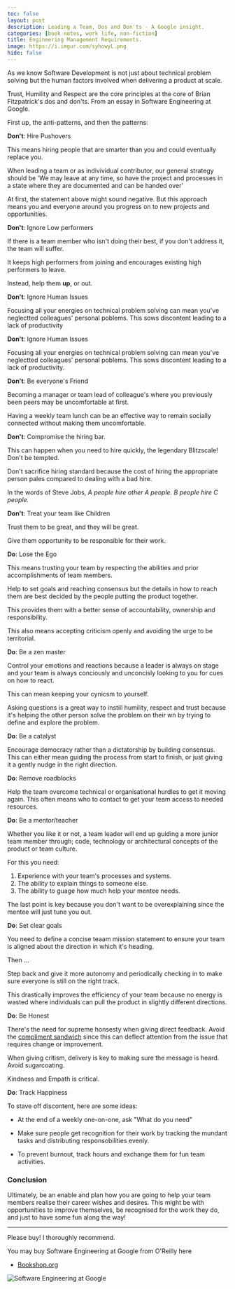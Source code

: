```yaml
---
toc: false
layout: post
description: Leading a Team, Dos and Don'ts - A Google insight.
categories: [book notes, work life, non-fiction]
title: Engineering Management Requirements. 
image: https://i.imgur.com/syhowyL.png
hide: false
---
```


As we know Software Development is not just about technical problem solving but the human factors involved when delivering a product at scale.

Trust, Humility and Respect are the core principles at the core of Brian Fitzpatrick's dos and don'ts. From an essay in Software Engineering at Google.

First up, the anti-patterns, and then the patterns:

__Don't__: Hire Pushovers

This means hiring people that are smarter than you and could eventually replace you.

When leading a team or as indivividual contributor, our general strategy should be 'We may leave at any time, so have the project and processes in a state where they are documented and can be handed over'

At first, the statement above might sound negative. But this approach means you and everyone around you progress on to new projects and opportunities.

__Don't__: Ignore Low performers

If there is a team member who isn't doing their best, if you don't address it, the team will suffer.

It keeps high performers from joining and encourages existing high performers to leave.

Instead, help them __up__, or out.

__Don't__: Ignore Human Issues

Focusing all your energies on technical problem solving can mean you've neglectted colleagues' personal poblems. This sows discontent leading to a lack of productivity

__Don't__: Ignore Human Issues

Focusing all your energies on technical problem solving can mean you've neglectted colleagues' personal poblems. This sows discontent leading to a lack of productivity.

__Don't__: Be everyone's Friend

Becoming a manager or team lead of colleague's where you previously been peers may be uncomfortable at first.

Having a weekly team lunch can be an effective way to remain socially connected without making them uncomfortable.

__Don't__: Compromise the hiring bar.

This can happen when you need to hire quickly, the legendary Blitzscale! Don't be tempted.

Don't sacrifice hiring standard because the cost of hiring the appropriate person pales compared to dealing with a bad hire.

In the words of Steve Jobs, _A people hire other A people. B people hire C people._

__Don't__: Treat your team like Children

Trust them to be great, and they will be great.

Give them opportunity to be responsible for their work.

__Do__: Lose the Ego

This means trusting your team by respecting the abilities and prior accomplishments of team members.

Help to set goals and reaching consensus but the details in how to reach them are best decided by the people putting the product together.

This provides them with a better sense of accountability, ownership and responsibility.

This also means accepting criticism openly and avoiding the urge to be territorial.

__Do__: Be a zen master

Control your emotions and reactions because a leader is always on stage and your team is always conciously and unconcisly looking to you for cues on how to react.

This can mean keeping your cynicsm to yourself.

Asking questions is a great way to instill humility, respect and trust because it's helping the other person solve the problem on their wn by trying to define and explore the problem.

__Do__: Be a catalyst

Encourage democracy rather than a dictatorship by building consensus. This can either mean guiding the process from start to finish, or just giving it a gently nudge in the right direction.


__Do__: Remove roadblocks

Help the team overcome technical or organisational hurdles to get it moving again. This often means who to contact to get your team access to needed resources.

__Do__: Be a mentor/teacher

Whether you like it or not, a team leader will end up guiding a more junior team member through; code, technology or architectural concepts of the product or team culture.

For this you need:

  1. Experience with your team's processes and systems.
  2. The ability to explain things to someone else.
  3. The ability to guage how much help your mentee needs.

  The last point is key because you don't want to be overexplaining since the mentee will just tune you out.

__Do__: Set clear goals

You need to define a concise teaam mission statement to ensure your team is aligned about the direction in which it's heading.

Then ...

Step back and give it more autonomy and periodically checking in to make sure everyone is still on the right track.

This drastically improves the efficiency of your team because no energy is wasted where individuals can pull the product in slightly different directions.

__Do__: Be Honest

There's the need for supreme honsesty when giving direct feedback. Avoid the [compliment sandwich](https://www.psychologytoday.com/us/blog/creative-leadership/201808/no-one-wants-eat-your-compliment-sandwich) since this can deflect attention from the issue that requires change or improvement.

When giving critism, delivery is key to making sure the message is heard. Avoid sugarcoating.

Kindness and Empath is critical.

__Do__: Track Happiness

To stave off discontent, here are some ideas:

- At the end of a weekly one-on-one, ask "What do you need"

- Make sure people get recognition for their work by tracking the mundant tasks and distributing responsobilities evenly.

- To prevent burnout, track hours and exchange them for fun team activities.

### Conclusion
 Ultimately, be an enable and plan how you are going to help your team members realise their career wishes and desires. This might be with opportunities to improve themselves, be recognised for the work they do, and just to have some fun along the way!

---
Please buy! I thoroughly recommend.

You may buy Software Engineering at Google from O'Reilly here
- [Bookshop.org](https://uk.bookshop.org/books/software-engineering-at-google-lessons-learned-from-programming-over-time/9781492082798)

![](https://i.imgur.com/kMpCBtx.png "Software Engineering at Google")